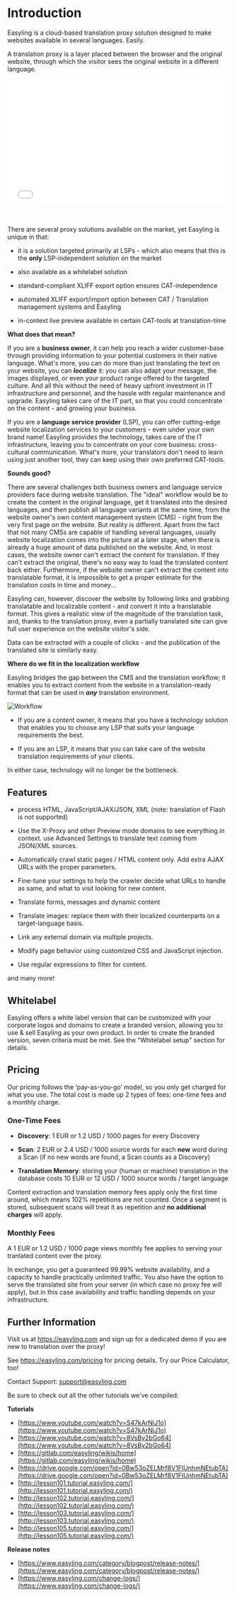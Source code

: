 # Introduction

Easyling is a cloud-based translation proxy solution designed to make websites available in several languages. Easily.

A translation proxy is a layer placed between the browser and the original website, through which the visitor sees the original website in a different language.

<div style="position: relative; padding-bottom: 56.25%; height: 0; overflow: hidden; max-width: 100%; height: auto;">
<iframe src="//www.youtube.com/embed/S47kArNiJ1o" frameborder="0" allowfullscreen style="position: absolute; top: 0; left: 0; width: 100%; height: 100%;">
</iframe>
</div><br/><br/>

There are several proxy solutions available on the market, yet Easyling is unique in that:

- it is a solution targeted primarily at LSPs - which also means that this is the **only** LSP-independent solution on the market

- also available as a whitelabel solution

- standard-compliant XLIFF export option ensures CAT-independence

- automated XLIFF export/import option between CAT / Translation management systems and Easyling

- in-context live preview available in certain CAT-tools at translation-time

**What does that mean?**

If you are a **business owner**, it can help you reach a wider customer-base through providing information to your potential customers in their native language. What's more, you can do more than just translating the text on your website, you can ***localize*** it: you can also adapt your message, the images displayed, or even your product range offered to the targeted culture. And all this without the need of heavy upfront investment in IT infrastructure and personnel, and the hassle with regular maintenance and upgrade. Easyling takes care of the IT part, so that you could concentrate on the content - and growing your business.

If you are a **language service provider** (LSP), you can offer cutting-edge website localization services to your customers - even under your own brand name! Easyling provides the technology, takes care of the IT infrastructure, leaving you to concentrate on your core business: cross-cultural communication. What's more, your translators don't need to learn using just another tool, they can keep using their own preferred CAT-tools.<br>

**Sounds good?**

There are several challenges both business owners and language service providers face during website translation. The "ideal" workflow would be to create the content in the original language, get it translated into the desired languages, and then publish all language variants at the same time, from the website owner's own content management system (CMS) - right from the very first page on the website. But reality is different. Apart from the fact that not many CMSs are capable of handling several languages, usually website localization comes into the picture at a later stage, when there is already a huge amount of data published on the website. And, in most cases, the website owner can't extract the content for translation. If they can't extract the original, there's no easy way to load the translated content back either. Furthermore, if the website owner can't extract the content into translatable format, it is impossible to get a proper estimate for the translation costs in time and money...

Easyling can, however, discover the website by following links and grabbing translatable and localizable content - and convert it into a translatable format. This gives a realistic view of the magnitude of the translation task, and, thanks to the translation proxy, even a partially translated site can give full user experience on the website visitor's side.

Data can be extracted with a couple of clicks - and the publication of the translated site is similarly easy.

**Where do we fit in the localization workflow**

Easyling bridges the gap between the CMS and the translation workflow; it enables you to extract content from the website in a translation-ready format that can be used in ***any*** translation environment.

![Workflow](/img/misc/easyling_workflow.png)

- If you are a content owner, it means that you have a technology solution that enables you to choose any LSP that suits your language requirements the best.

- If you are an LSP, it means that you can take care of the website translation requirements of your clients.

In either case, technology will no longer be the bottleneck.

## Features

- process HTML, JavaScript/AJAX/JSON, XML (note: translation of Flash is not supported)
  
- Use the X-Proxy and other Preview mode domains to see everything in context. use Advanced Settings to translate text coming from JSON/XML sources.
  
- Automatically crawl static pages / HTML content only. Add extra AJAX URLs with the proper parameters.

- Fine-tune your settings to help the crawler decide what URLs to handle as same, and what to visit looking for new content.

- Translate forms, messages and dynamic content

- Translate images: replace them with their localized counterparts on a target-language basis.

- Link any external domain via multiple projects.

- Modify page behavior using customized CSS and JavaScript injection.

- Use regular expressions to filter for content.

and many more!

## Whitelabel

Easyling offers a white label version that can be customized with your corporate logos and domains to create a branded version, allowing you to use & sell Easyling as your own product. In order to create the branded version, seven criteria must be met. See the "Whitelabel setup" section for details.

## Pricing

Our pricing follows the ‘pay-as-you-go’ model, so you only get charged for what you use. The total cost is made up 2 types of fees: one-time fees and a monthly charge.

### One-Time Fees

- **Discovery**: 1 EUR or 1.2 USD / 1000 pages for every Discovery

- **Scan**: 2 EUR or 2.4 USD / 1000 source words for each **new** word during a Scan (if no new words are found, a Scan counts as a Discovery)

- **Translation Memory**: storing your (human or machine) translation in the database costs 10 EUR or 12 USD / 1000 source words / target language

Content extraction and translation memory fees apply only the first time around, which means 102% repetitions are not counted. Once a segment is stored, subsequent scans will treat it as repetition and **no additional charges** will apply.

### Monthly Fees

A 1 EUR or 1.2 USD / 1000 page views monthly fee applies to serving your tranlated content over the proxy.

In exchange, you get a guaranteed 99.99% website availability, and a capacity to handle practically unlimited traffic. You also have the option to serve the translated site from your server (in which case no proxy fee will apply), but in this case availability and traffic handling depends on your infrastructure.

## Further Information

Visit us at <https://easyling.com> and sign up for a dedicated demo if you are new to translation over the proxy!

See <https://easyling.com/pricing> for pricing details. Try our Price Calculator, too!

Contact Support: <support@easyling.com>

Be sure to check out all the other tutorials we've compiled:

**Tutorials**

  - [https://www.youtube.com/watch?v=S47kArNiJ1o](https://www.youtube.com/watch?v=S47kArNiJ1o)
  - [https://www.youtube.com/watch?v=8VsBy2bGo64](https://www.youtube.com/watch?v=8VsBy2bGo64)
  - [https://gitlab.com/easyling/wikis/home](https://gitlab.com/easyling/wikis/home)
  - [https://drive.google.com/open?id=0Bw53oZELMrf8V1FIUnhmNEtubTA](https://drive.google.com/open?id=0Bw53oZELMrf8V1FIUnhmNEtubTA)
  - [http://lesson101.tutorial.easyling.com/](http://lesson101.tutorial.easyling.com/)
  - [http://lesson102.tutorial.easyling.com/](http://lesson102.tutorial.easyling.com/)
  - [http://lesson103.tutorial.easyling.com/](http://lesson103.tutorial.easyling.com/)
  - [http://lesson105.tutorial.easyling.com/](http://lesson105.tutorial.easyling.com/)

**Release notes**

  - [https://www.easyling.com/category/blogpost/release-notes/](https://www.easyling.com/category/blogpost/release-notes/)
  - [https://www.easyling.com/change-logs/](https://www.easyling.com/change-logs/)
